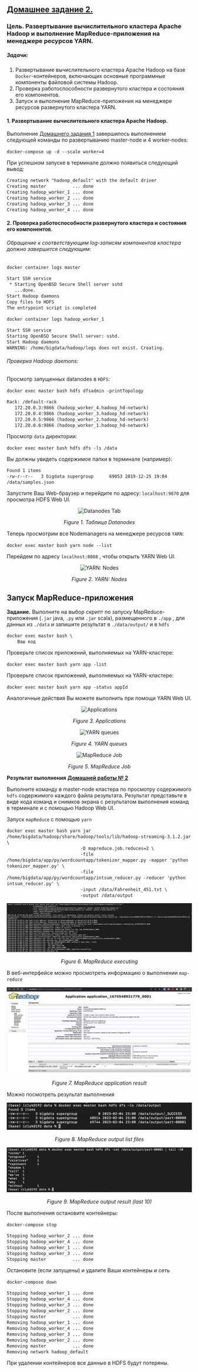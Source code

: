 ## **<u>Домашнее задание 2.</u>**

### Цель. Развертывание вычислительного кластера Apache Hadoop и выполнение MapReduce-приложения на менеджере ресурсов YARN.

##### Задачи:

1. Развертывание вычислительного кластера Apache Hadoop на базе `Docker`-контейнеров, включающих основные программные компоненты файловой системы Hadoop.
2. Проверка работоспособности развернутого кластера и состояния его компонентов.
3. Запуск и выполнение MapReduce-приложения на менеджере ресурсов развернутого кластера YARN.

#### 1. Развертывание вычислительного кластера  Apache Hadoop.

Выполнение [Домашнего задания 1](../HomeWork_1/) завершилось выполнением следующей команды по развертыванию master-node и 4 worker-nodes:

`docker-compose up -d --scale worker=4`

При успешном запуске в терминале должно появиться следующий вывод:

```
Creating network "hadoop_default" with the default driver
Creating master          ... done
Creating hadoop_worker_1 ... done
Creating hadoop_worker_2 ... done
Creating hadoop_worker_3 ... done
Creating hadoop_worker_4 ... done
```

#### 2. Проверка работоспособности развернутого кластера и состояния его компонентов.

###### Обращение к соответствующим log-записям компонентов кластера должно завершится следующим:

`docker container logs master`

```
Start SSH service
 * Starting OpenBSD Secure Shell server sshd
   ...done.
Start Hadoop daemons
Copy files to HDFS
The entrypoint script is completed
```

`docker container logs hadoop_worker_1`

```
Start SSH service
Starting OpenBSD Secure Shell server: sshd.
Start Hadoop daemons
WARNING: /home/bigdata/hadoop/logs does not exist. Creating.
```

###### Проверка Hadoop daemons:

Просмотр запущенных datanodes в `HDFS`: 

`docker exec master bash hdfs dfsadmin -printTopology`

```
Rack: /default-rack
   172.20.0.3:9866 (hadoop_worker_4.hadoop_hd-network)
   172.20.0.4:9866 (hadoop_worker_3.hadoop_hd-network)
   172.20.0.5:9866 (hadoop_worker_2.hadoop_hd-network)
   172.20.0.6:9866 (hadoop_worker_1.hadoop_hd-network)
```

Просмотр `data` директории:

`docker exec master bash hdfs dfs -ls /data`

Вы должны увидеть содержимое папки в терминале (например):

```
Found 1 items
-rw-r--r--   3 bigdata supergroup      69053 2019-12-25 19:04 /data/samples.json
```

Запустите Ваш Web-браузер и перейдите по адресу: `localhost:9870` для просмотра HDFS Web UI.

<center>

![ Datanodes Tab](./img/hd_docker_4.png "Datanodes Tab")

<i>Figure 1. Таблица Datanodes </i></center>

Теперь просмотрим все Nodemanagers на менеджере ресурсов `YARN`:

`docker exec master bash yarn node --list`

Перейдем по адресу `localhost:8088` , чтобы открыть YARN Web UI.

<center>

![YARN: Nodes](./img/hd_docker_5.png "YARN: Nodes")

<i>Figure 2. YARN: Nodes</i></center>



## Запуск MapReduce-приложения

**Задание.** Выполните на выбор скрипт по запуску MapReduce-приложения (`.jar` java, `.py` или `.jar` scala), размещенного в `./app` , для данных из `./data` и запишите результат в `./data/output/` и в `hdfs`


```
docker exec master bash \
    Ваш код
```

Проверьте список приложений, выполняемых на YARN-кластере:

`docker exec master bash yarn app -list`

Проверьте список приложений, выполняемых на YARN-кластере:

`docker exec master bash yarn app -status appId`

Аналогичные действия Вы можете выполнить при помощи YARN Web UI.

<center>

![Applications](./img/hd_docker_mr_1.png "Applications")

<i>Figure 3. Applications</i></center>


<center>

![YARN queues](./img/hd_docker_mr_2.png "YARN queues")

<i>Figure 4. YARN queues</i></center>


<center>

![MapReduce Job](./img/hd_docker_mr_3.png "MapReduce Job")

<i>Figure 5. MapReduce Job</i></center>

**Результат выполнения** <u>**Домашней работы № 2**</u>

Выполните команду в master-node кластера по просмотру содержимого `hdfs`  содержимого каждого файла результата. Результат представьте в виде кода команд и снимков экрана с результатом выполнения команд в терминале и с помощью Hadoop Web UI.

Запуск `mapReduce` с помощью `yarn`

```
docker exec master bash yarn jar /home/bigdata/hadoop/share/hadoop/tools/lib/hadoop-streaming-3.1.2.jar \
                            -D mapreduce.job.reduces=2 \
                            -file /home/bigdata/app/py/wordcountapp/tokenizer_mapper.py -mapper 'python tokenizer_mapper.py' \
                            -file /home/bigdata/app/py/wordcountapp/intsum_reducer.py -reducer 'python intsum_reducer.py' \
                            -input /data/Fahrenheit_451.txt \
                            -output /data/output
```

<center>

![MapReduce executing](./img/yarn_executing.png "MapReduce executing")

<i>Figure 6. MapReduce executing</i>

</center>

В веб-интерфейсе можно просмотреть информацию о выполнении `map-reduce`

<center>

![MapReduce application](./img/hd_application.png "MapReduce application")

<i>Figure 7. MapReduce application result</i>

</center>

Можно посмотреть результат выполнения

<center>

![MapReduce output list](./img/output_list.png "MapReduce output list")

<i>Figure 8. MapReduce output list files</i>

![MapReduce output result](./img/output_result.png "MapReduce output result")

<i>Figure 9. MapReduce output result (last 10)</i>

</center>

После выполнения остановите контейнеры:

`docker-compose stop`

```
Stopping hadoop_worker_2 ... done
Stopping hadoop_worker_4 ... done
Stopping hadoop_worker_1 ... done
Stopping hadoop_worker_3 ... done
Stopping master          ... done
```

Остановите (если запущены) и удалите Ваши контейнеры и сеть

`docker-compose down`

```
Stopping hadoop_worker_1 ... done
Stopping hadoop_worker_4 ... done
Stopping hadoop_worker_3 ... done
Stopping hadoop_worker_2 ... done
Stopping master          ... done
Removing hadoop_worker_1 ... done
Removing hadoop_worker_4 ... done
Removing hadoop_worker_3 ... done
Removing hadoop_worker_2 ... done
Removing master          ... done
Removing network hadoop_default
```

При удалении контейнеров все данные в HDFS будут потеряны.
